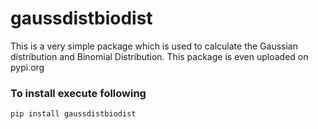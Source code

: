 # gaussdistbiodist
This is a very simple package which is used to calculate the Gaussian distribution and Binomial Distribution. This package is even uploaded on pypi.org

### To install execute following

```
pip install gaussdistbiodist
```